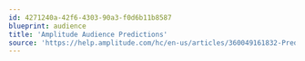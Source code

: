 ```yaml
---
id: 4271240a-42f6-4303-90a3-f0d6b11b8587
blueprint: audience
title: 'Amplitude Audience Predictions'
source: 'https://help.amplitude.com/hc/en-us/articles/360049161832-Predictions-Use-Amplitude-s-AI-to-help-maximize-lift'
---
```

